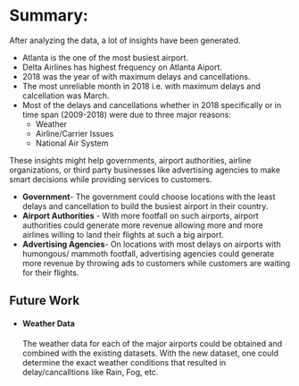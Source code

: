 # Summary:

After analyzing the data, a lot of insights have been generated. 
- Atlanta is the one of the most busiest airport.
- Delta Airlines has highest frequency on Atlanta Aiport.
- 2018 was the year of with maximum delays and cancellations.
- The most unreliable month in 2018 i.e. with maximum delays and calcellation was March.
- Most of the delays and cancellations whether in 2018 specifically or in time span (2009-2018) were due to three major reasons:
    - Weather
    - Airline/Carrier Issues
    - National Air System

These insights might help governments, airport authorities, airline organizations, or third party businesses like advertising agencies to make smart decisions while providing services to customers.

- **Government**- The government could choose locations with the least delays and cancellation to build the busiest airport in their country. 
- **Airport Authorities** - With more footfall on such airports, airport authorities could generate more revenue allowing more and more airlines willing to land their flights at such a big airport. 
- **Advertising Agencies**- On locations with most delays on airports with humongous/ mammoth footfall, advertising agencies could generate more revenue by throwing ads to customers while customers are waiting for their flights.

## Future Work

- #### Weather Data
    The weather data for each of the major airports could be obtained and combined with the existing datasets. 
    With the new dataset, one could determine the exact weather conditions that resulted in delay/cancalltions like Rain, Fog, etc.



